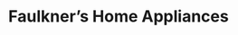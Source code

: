 ---
title: "Faulkner’s Home Appliances"
url: /toronto/faulkners-home-appliances/
shop: Haushaltsgeräte
---